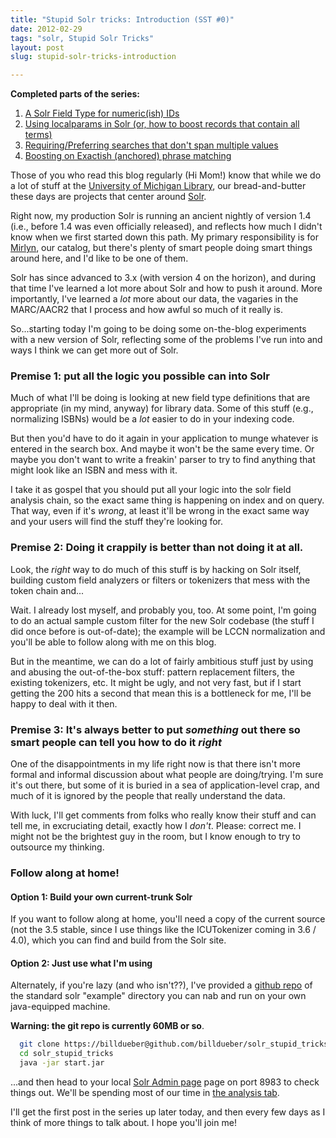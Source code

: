 ```yaml
---
title: "Stupid Solr tricks: Introduction (SST #0)"
date: 2012-02-29
tags: "solr, Stupid Solr Tricks"
layout: post
slug: stupid-solr-tricks-introduction

---
```


**Completed parts of the series:**

1. [A Solr Field Type for numeric(ish) IDs](http://robotlibrarian.billdueber.com/solr-field-type-for-numericish-ids/)
2. [Using localparams in Solr (or, how to boost records that contain all terms)](http://robotlibrarian.billdueber.com/using-localparams-in-solr-sst-2/)
3. [Requiring/Preferring searches that don't span multiple values](http://robotlibrarian.billdueber.com/requiringpreferring-searches-that-dont-span-multiple-values-sst-3/)
4. [Boosting on Exactish (anchored) phrase matching](http://robotlibrarian.billdueber.com/boosting-on-exactish-anchored-phrase-matching-in-solr-sst-4/)

Those of you who read this blog regularly (Hi Mom!) know that while we do a lot of stuff at the [University of Michigan Library](http://lib.umich.edu), our bread-and-butter these days are projects that center around [Solr](http://lucene.apache.org/solr/).

Right now, my production Solr is running an ancient nightly of version 1.4 (i.e., before 1.4 was even officially released), and reflects how much I didn't know when we first started down this path. My primary responsibility is for [Mirlyn](http://mirlyn.lib.umich.edu), our catalog, but there's plenty of smart people doing smart things around here, and I'd like to be one of them.

Solr has since advanced to 3.x (with version 4 on the horizon), and during that time I've learned a lot more about Solr and how to push it around. More importantly, I've learned a _lot_ more about our data, the vagaries in the MARC/AACR2 that I process and how awful so much of it really is.

So...starting today I'm going to be doing some on-the-blog experiments with a new version of Solr, reflecting some of the problems I've run into and ways I think we can get more out of Solr.

### Premise 1: put all the logic you possible can into Solr

Much of what I'll be doing is looking at new field type definitions that are appropriate (in my mind, anyway) for library data. Some of this stuff (e.g., normalizing ISBNs) would be a *lot* easier to do in your indexing code.

But then you'd have to do it again in your application to munge whatever is entered in the search box. And maybe it won't be the same every time. Or maybe you don't want to write a freakin' parser to try to find anything that might look like an ISBN and mess with it.

I take it as gospel that you should put all your logic into the solr field analysis chain, so the exact same thing is happening on index and on query. That way, even if it's *wrong*, at least it'll be wrong in the exact same way and your users will find the stuff they're looking for.

### Premise 2: Doing it crappily is better than not doing it at all.

Look, the _right_ way to do much of this stuff is by hacking on Solr itself, building custom field analyzers or filters or tokenizers that mess with the token chain and...

Wait. I already lost myself, and probably you, too. At some point, I'm going to do an actual sample custom filter for the new Solr codebase (the stuff I did once before is out-of-date); the example will be LCCN normalization and you'll be able to follow along with me on this blog.

But in the meantime, we can do a lot of fairly ambitious stuff just by using and abusing the out-of-the-box stuff: pattern replacement filters, the existing tokenizers, etc. It might be ugly, and not very fast, but if I start getting the 200 hits a second that mean this is a bottleneck for me, I'll be happy to deal with it then.

### Premise 3: It's always better to put _something_ out there so smart people can tell you how to do it _right_

One of the disappointments in my life right now is that there isn't more formal and informal discussion about what people are doing/trying. I'm sure it's out there, but some of it is buried in a sea of application-level crap, and much of it is ignored by the people that really understand the data.

With luck, I'll get comments from folks who really know their stuff and can tell me, in excruciating detail, exactly how I _don't_. Please: correct me. I might not be the brightest guy in the room, but I know enough to try to outsource my thinking.

### Follow along at home!

#### Option 1: Build your own current-trunk Solr

If you want to follow along at home, you'll need a copy of the current source (not the 3.5 stable, since I use things like the ICUTokenizer coming in 3.6 / 4.0), which you can find and build from the Solr site.

#### Option 2: Just use what I'm using

Alternately, if you're lazy (and who isn't??), I've provided a [github repo](https://billdueber@github.com/billdueber/solr_stupid_tricks) of the standard solr "example" directory you can nab and run on your own java-equipped machine.

**Warning: the git repo is currently 60MB or so**.

~~~bash
  git clone https://billdueber@github.com/billdueber/solr_stupid_tricks.git
  cd solr_stupid_tricks
  java -jar start.jar
~~~
...and then head to your local [Solr Admin page](http://localhost:8983/solr/admin/) page on port 8983 to check things out. We'll be spending most of our time in [the analysis tab](http://localhost:8983/solr/admin/analysis.jsp).

I'll get the first post in the series up later today, and then every few days as I think of more things to talk about. I hope you'll join me!
